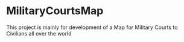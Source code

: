 MilitaryCourtsMap
=================
This project is mainly for development of a Map for Military Courts to Civilians all over the world